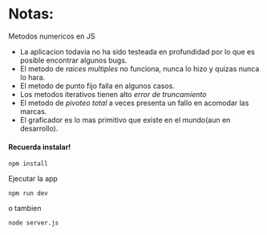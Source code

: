 # Notas:

Metodos numericos en JS

- La aplicacion todavia no ha sido testeada en profundidad por lo que es posible encontrar algunos bugs.
- El metodo de _raices multiples_ no funciona, nunca lo hizo y quizas nunca lo hara.
- El metodo de punto fijo falla en algunos casos.
- Los metodos iterativos tienen alto _error de truncamiento_
- El metodo de _pivoteo total_ a veces presenta un fallo en acomodar las marcas.
- El graficador es lo mas primitivo que existe en el mundo(aun en desarrollo).

#### Recuerda instalar!

```
npm install
```

Ejecutar la app

```
npm run dev
```

o tambien

```
node server.js
```
